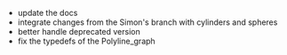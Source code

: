 - update the docs
- integrate changes from the Simon's branch with cylinders and spheres
- better handle deprecated version
- fix the typedefs of the Polyline_graph